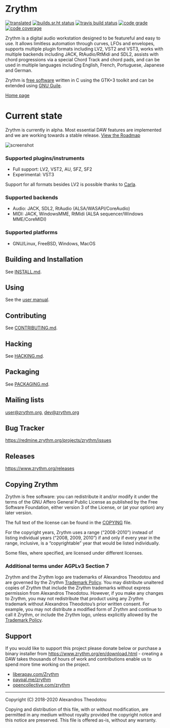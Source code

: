 Zrythm
======

[![translated](https://hosted.weblate.org/widgets/zrythm/-/svg-badge.svg "Translation Status")](https://hosted.weblate.org/engage/zrythm/?utm_source=widget)
[![builds.sr.ht status](https://builds.sr.ht/~alextee/zrythm.svg)](https://builds.sr.ht/~alextee/zrythm?)
[![travis build status](https://img.shields.io/travis/zrythm/zrythm?label=travis%20build)](https://travis-ci.org/zrythm/zrythm)
[![code grade](https://img.shields.io/codacy/grade/c16bdc22f6ae4e539aa6417274e71d17)](https://www.codacy.com/manual/alex-tee/zrythm)
[![code coverage](https://img.shields.io/coveralls/github/zrythm/zrythm)](https://coveralls.io/github/zrythm/zrythm)

Zrythm is a digital audio workstation designed to be
featureful and easy to use. It allows limitless
automation through curves, LFOs and envelopes,
supports multiple plugin formats including LV2, VST2
and VST3, works with multiple backends including
JACK, RtAudio/RtMidi and SDL2, assists with chord
progressions via a special Chord Track and chord
pads, and can be used in multiple languages
including English, French, Portuguese, Japanese and
German.

Zrythm is [free software](https://www.gnu.org/philosophy/free-sw.html)
written in C using the GTK+3 toolkit and can be
extended using [GNU Guile](https://www.gnu.org/software/guile/).

[Home page](https://www.zrythm.org)

# Current state

Zrythm is currently in alpha. Most essential
DAW features are implemented and we are working
towards a stable release. [View the Roadmap](https://redmine.zrythm.org/projects/zrythm/roadmap)

![screenshot](https://www.zrythm.org/static/images/jun-26-2020.png)

### Supported plugins/instruments
- Full support: LV2, VST2, AU, SFZ, SF2
- Experimental: VST3

Support for all formats besides LV2 is
possible thanks to
[Carla](https://github.com/falkTX/Carla/).

### Supported backends
- Audio: JACK, SDL2, RtAudio (ALSA/WASAPI/CoreAudio)
- MIDI: JACK, WindowsMME, RtMidi (ALSA sequencer/Windows MME/CoreMIDI)

### Supported platforms
- GNU/Linux, FreeBSD, Windows, MacOS

## Building and Installation
See [INSTALL.md](INSTALL.md).

## Using
See the [user manual](http://manual.zrythm.org/).

## Contributing
See [CONTRIBUTING.md](CONTRIBUTING.md).

## Hacking
See [HACKING.md](HACKING.md).

## Packaging
See [PACKAGING.md](PACKAGING.md).

## Mailing lists
[user@zrythm.org](https://lists.zrythm.org/lists/listinfo/user), [dev@zrythm.org](https://lists.zrythm.org/lists/listinfo/dev)

## Bug Tracker
<https://redmine.zrythm.org/projects/zrythm/issues>

## Releases
<https://www.zrythm.org/releases>

## Copying Zrythm
Zrythm is free software: you can redistribute it and/or modify
it under the terms of the GNU Affero General Public License as
published by the Free Software Foundation, either version 3 of the
License, or (at your option) any later version.

The full text of the license can be found in the
[COPYING](COPYING) file.

For the copyright years, Zrythm uses a range (“2008-2010”) instead of
listing individual years (“2008, 2009, 2010”) if and only if every year
in the range, inclusive, is a “copyrightable” year that would be listed
individually.

Some files, where specified, are licensed under
different licenses.

### Additional terms under AGPLv3 Section 7
Zrythm and the Zrythm logo are trademarks of
Alexandros Theodotou and are governed by the Zrythm
[Trademark Policy](TRADEMARKS.md).
You may distribute unaltered copies of Zrythm that
include the Zrythm trademarks without express
permission from Alexandros Theodotou. However,
if you make any changes to Zrythm, you may not
redistribute that product using any Zrythm trademark
without Alexandros Theodotou’s prior written consent.
For example, you may not distribute a modified form
of Zrythm and continue to call it Zrythm, or
include the Zrythm logo, unless explicitly allowed
by the [Trademark Policy](TRADEMARKS.md).

## Support
If you would like to support this project please
donate below or purchase a binary installer from
<https://www.zrythm.org/en/download.html> - creating a DAW
takes thousands of hours of work and contributions
enable us to spend more time working on the project.

- [liberapay.com/Zrythm](https://liberapay.com/Zrythm)
- [paypal.me/zrythm](https://paypal.me/zrythm)
- [opencollective.com/zrythm](https://opencollective.com/zrythm)

----

Copyright (C) 2018-2020 Alexandros Theodotou

Copying and distribution of this file, with or without modification,
are permitted in any medium without royalty provided the copyright
notice and this notice are preserved.  This file is offered as-is,
without any warranty.
